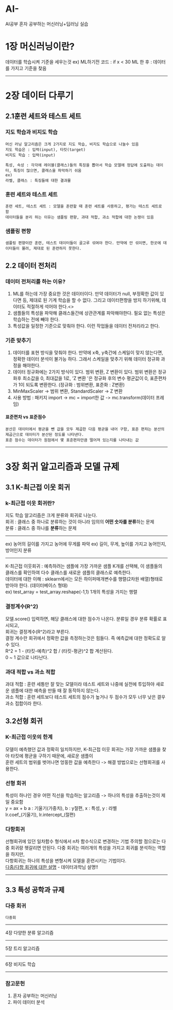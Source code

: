 # AI-
AI공부
혼자 공부하는 머신러닝+딥러닝 실습

# 1장 머신러닝이란?

데이터를 학습시켜 기준을 세우는것 
ex) ML하기전 코드 : if x < 30
    ML 한 후 : 데이터를 가지고 기준을 찾음

***
# 2장 데이터 다루기
## 2.1훈련 세트와 테스트 세트  
### 지도 학습과 비지도 학습
    머신 러닝 알고리즘은 크게 2가지로 지도 학습, 비지도 학습으로 나눌수 있음
    지도 학습은 : 입력(input), 타킷(target) 
    비지도 학습 : 입력(input)
    
    특성, 속성 : 각각에 레이블(클래스)들의 특징을 뽑아서 학습 모델에 정답에 도출하는 데이터, 특징이 많으면, 클래스을 파악하기 쉬움
    ex) 
    라벨, 클래스 : 특징들에 대한 결과물

### 훈련 세트와 테스트 세트
    훈련 세트, 테스트 세트 : 모델을 훈련할 때 훈련 세트를 사용하고, 평가는 테스트 세트로 함
    데이터들을 분리 하는 이유는 샘플링 편향, 과대 적합, 과소 적합에 대한 논쟁이 있음   
### 샘플링 편향
    샘플링 편향이란 훈련, 테스트 데이터들이 골고루 섞여야 한다. 만약에 안 섞이면, 한곳에 데이터들이 몰려, 제대로 된 훈련하지 못한다.
    
## 2.2 데이터 전처리
    
### 데이터 전처리를 하는 이유?
1. ML를 하는데 가장 중요한 것은 데이터이다. 만약 데이터가 null, 부정확한 값이 있다면 등, 제대로 된 기계 학습을 할 수 없다. 그리고 데이터편향을 방지 하기위해, 데이터도 적절하게 석어야 한다.<>
2. 샘플들의 특성을 파악해 클래스들간에 상관관계를 파악해야한다. 필요 없는 특성은 학습하는 전에 빼야 한다.
3. 특성값을 일정한 기준으로 맞춰야 한다. 이런 작업들을 데이터 전처리라고 한다.

### 기준 맞추기
1. 데이터를 표현 방식을 맞춰야 한다. 만약에 x축, y축간에 스케일이 맞지 않는다면, 정확한 데이터 분석이 불가능 하다. 그래서 스케일을 맞추기 위해 데이터 정규화 과정을 해야한다.
2. 데이터 정규화에는 2가지 방식이 있다. 범위 변환, Z 변환이 있다. 범위 변환은 정규화후 최소값을 0, 최대값을 1로, 'Z 변환 '은 정규화 후의 변수 평균값이 0, 표준편차가 1이 되도록 변환한다. (정규화 : 범위변환, 표준화 : Z변환)
3. MinMaxScaler -> 범위 변환, StandardScaler -> Z 변환
4. 사용 방법 : 패키지 import -> mc = import한 값 -> mc.transform(데이터 프레임)
#### 표준편차 vs 표준점수
    분산은 데이터에서 평균을 뺀 값을 모두 제곱한 다음 평균을 내어 구함, 표준 편차는 분산의 제곱근으로 데이터가 분산된 정도를 나타낸다.
    표준 점수는 데이터가 원점에서 몇 표준편차만큼 떨어져 있는지를 나타내는 값
        
***
# 3장 회귀 알고리즘과 모델 규제
## 3.1 K-최근접 이웃 회귀
### k-최근접 이웃 회귀란?
지도 학습 알고리즘은 크게 분류와 회귀로 나눈다.<br>
회귀 : 클래스 중 하나로 분류하는 것이 아니라 임의의 **어떤 숫자를 분류**하는 문제<br>
분류 : 클래스 중 하나를 **분류**하는 문제<hr>
    ex) 농어의 길이를 가지고 농어에 무게를 파악
    ex) 길이, 무게, 높이를 가지고 농어인지, 방어인지 분류
<hr>
    K-최근접 이웃회귀 : 예측하려는 샘플에 가장 가까운 샘플 K개를 선택해, 이 샘플들의 클래스를 확인하여 다수 클래스를 새로운 샘플의 클래스로 예측한다.<br>
    데이터에 대한 이해 : sklearn에서는 모든 하이퍼매개변수를 행렬(2차원 배열)형태로 받아야 한다. (데이터베이스 형태)<br>
    ex) test_array = test_array.reshape(-1,1) 1개의 특성을 가지는 행렬

### 결정계수(R^2)
 모델.score() 입력하면, 해당 클래스에 대한 점수가 나온다. 분류일 경우 분류 확률로 표시되고,<br> 
 회귀는 결정계수(R^2)라고 부른다.<br>
 결정 계수란 회귀에서 정확한 값을 측정하는것은 힘들다. 즉 예측값에 대한 정확도로 알 수 있다.<br>
 R^2 = 1 - (타킷-예측)^2 합 / (타킷-평균)^2 합 계산된다. <br>
 0 ~ 1 값으로 나타난다.
### 과대 적합 vs 과소 적합
과대 적합 : 훈련 세틍만 잘 맞는 모델이라 테스트 세트와 나중에 실전에 투입하야 새로운 샘플에 대한 예측을 만들 때 잘 동작하지 않는다.<br>
과소 적합 : 훈련 세트보다 테스트 세트의 점수가 높거나 두 점수가 모두 너무 낮은 결우 과소 접합이라 한다.


## 3.2선형 회귀
### K-최근접 이웃의 한계
모델이 예측했던 값과 정확히 일치하지만, K-최근접 이웃 회귀는 가장 가까운 샘플을 찾아 타킷에 평균을 구하기 때문에, 새로운 샘플이<br>
훈련 세트의 범위를 벗어나면 엉뚱한 값을 예측한다 -> 해결 방법으로는 선형회귀를 사용한다.

### 선형 회귀
특성이 하나인 경우 어떤 직선을 학습하는 알고리즘 -> 하나의 특성을 추출하는것이 제일 중요함<br>
y = ax + b 
a : 기울기(가중치), b : y절편, x : 특성, y : 라벨<br>
lr.coef_(기울기), lr.intercept_(절편)
### 다항회귀
선형회귀에 있던 일차함수 형식에서 n차 함수식으로 변경하는 기법
주의할 점으로는 다중 회귀랑 헷갈리면 안된다. 다중 회귀는 여러개의 특성을 가지고 회귀를 분석하는 역할을 하지만,<br>
다항회귀는 하나의 특성을 변형시켜 모델을 훈련시키는 기법이다.<br>
[다중/다항 회귀에 대한 설명](https://dodonam.tistory.com/236) - 데이터과학님 설명!!
***

## 3.3 특성 공학과 규제
### 다중 회귀
    다중회
 
 
***
4장 다양한 분류 알고리즘
***
5장 트리 알고리즘
***
6장 비지도 학습
***
### 참고문헌
1. 혼자 공부하는 머신러닝
2. 파이 데이터 분석
